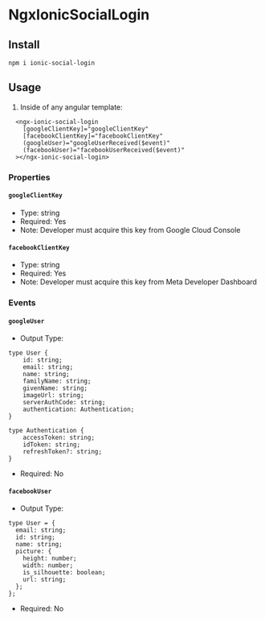 # NgxIonicSocialLogin

## Install

`npm i ionic-social-login`

## Usage

1. Inside of any angular template:

```
  <ngx-ionic-social-login
    [googleClientKey]="googleClientKey"
    [facebookClientKey]="facebookClientKey"
    (googleUser)="googleUserReceived($event)"
    (facebookUser)="facebookUserReceived($event)"
  ></ngx-ionic-social-login>

```

### Properties

#### `googleClientKey`

- Type: string
- Required: Yes
- Note: Developer must acquire this key from Google Cloud Console

#### `facebookClientKey`

- Type: string
- Required: Yes
- Note: Developer must acquire this key from Meta Developer Dashboard

### Events

#### `googleUser`

- Output Type:

```
type User {
    id: string;
    email: string;
    name: string;
    familyName: string;
    givenName: string;
    imageUrl: string;
    serverAuthCode: string;
    authentication: Authentication;
}

type Authentication {
    accessToken: string;
    idToken: string;
    refreshToken?: string;
}
```

- Required: No

#### `facebookUser`

- Output Type:

```
type User = {
  email: string;
  id: string;
  name: string;
  picture: {
    height: number;
    width: number;
    is_silhouette: boolean;
    url: string;
  };
};
```

- Required: No
